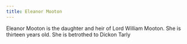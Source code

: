 ```yaml
---
title: Eleanor Mooton
---
```


Eleanor Mooton is the daughter and heir of Lord William Mooton. She is thirteen years old. She is betrothed to Dickon Tarly


